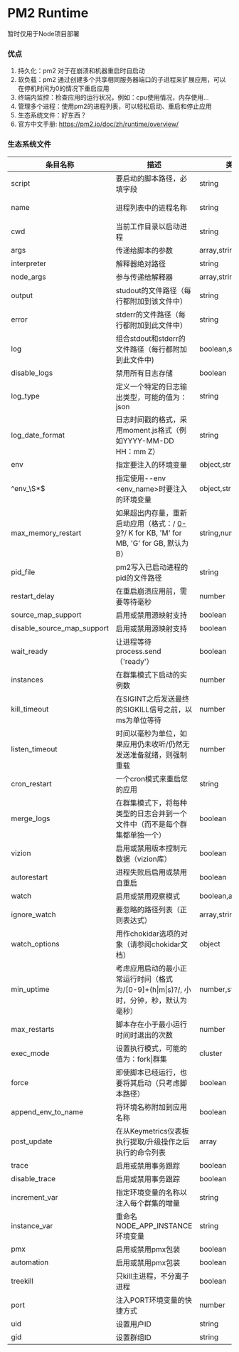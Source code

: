 # PM2 Runtime 
暂时仅用于Node项目部署

### 优点
1. 持久化：pm2 对于在崩溃和机器重启时自启动
2. 软负载：pm2 通过创建多个共享相同服务器端口的子进程来扩展应用，可以在停机时间为0的情况下重启应用
3. 终端内监控：检查应用的运行状况，例如：cpu使用情况，内存使用...
4. 管理多个进程：使用pm2的进程列表，可以轻松启动、重启和停止应用
5. 生态系统文件：好东西？
6. 官方中文手册:  https://pm2.io/doc/zh/runtime/overview/

### 生态系统文件
条目名称|描述|类型|默认
---|---|---|---
script|要启动的脚本路径，必填字段|string|
name|进程列表中的进程名称|string|没有扩展名的脚本文件名（app.js的应用）
cwd|当前工作目录以启动进程|string|当前环境的CWD（来自您的shell）
args|传递给脚本的参数|array,string|
interpreter|解释器绝对路径|string|node
node_args|参与传递给解释器|array,string|
output|studout的文件路径（每行都附加到该文件中）|string|~/.pm2/logs/<app_name>-out.log
error|stderr的文件路径（每行都附加到此文件中）|string|~/.pm2/logs/<app_name>-error.err
log|组合stdout和stderr的文件路径（每行都附加到此文件中)|boolean,string|/dev/null
disable_logs|禁用所有日志存储|boolean|
log_type|定义一个特定的日志输出类型，可能的值为：json|string|
log_date_format|日志时间戳的格式，采用moment.js格式（例如YYYY-MM-DD HH：mm Z）|string|
env|指定要注入的环境变量|object,string|
^env_\S*$|指定使用--env <env_name>时要注入的环境变量|object,string|
max_memory_restart|如果超出内存量，重新启动应用（格式：/ [0-9](K&#124;M&#124;G)?/ K for KB, 'M' for MB, 'G' for GB, 默认为B）|string,number|
pid_file|pm2写入已启动进程的pid的文件路径|string|~/.pm2/pids/app_name-id.pid
restart_delay|在重启崩溃应用前，需要等待毫秒|number|
source_map_support|启用或禁用源映射支持|boolean|true
disable_source_map_support|启用或禁用源映射支持|boolean|
wait_ready|让进程等待process.send（'ready'）|boolean|
instances|在群集模式下启动的实例数|number|1
kill_timeout|在SIGINT之后发送最终的SIGKILL信号之前，以ms为单位等待|number|1600
listen_timeout|时间以毫秒为单位，如果应用仍未收听/仍然无发送准备就绪，则强制重载|number|
cron_restart|一个cron模式来重启您的应用|string|
merge_logs|在群集模式下，将每种类型的日志合并到一个文件中（而不是每个群集都单独一个）|boolean|
vizion|启用或禁用版本控制元数据（vizion库）|boolean|true
autorestart|进程失败后启用或禁用自重启|boolean|true
watch|启用或禁用观察模式|boolean,array,string|
ignore_watch|要忽略的路径列表（正则表达式）|array,string|
watch_options|用作chokidar选项的对象（请参阅chokidar文档）|object|
min_uptime|考虑应用启动的最小正常运行时间（格式为/[0-9]+(h&#124;m&#124;s)?/, 小时，分钟，秒，默认为毫秒）|number,string|1000
max_restarts|脚本存在小于最小运行时间时退出的次数|number|16
exec_mode|设置执行模式，可能的值为：fork&#124;群集| cluster|string|fork
force|即使脚本已经运行，也要将其启动（只考虑脚本路径）|boolean|
append_env_to_name|将环境名称附加到应用名称|boolean|
post_update|在从Keymetrics仪表板执行提取/升级操作之后执行的命令列表|array|
trace|启用或禁用事务跟踪|boolean|
disable_trace|启用或禁用事务跟踪|boolean|true
increment_var|指定环境变量的名称以注入每个群集的增量|string|
instance_var|重命名NODE_APP_INSTANCE环境变量|string|NODE_APP_INSTANCE
pmx|启用或禁用pmx包装|boolean|true
automation|启用或禁用pmx包装|boolean|true
treekill|只kill主进程，不分离子进程|boolean|true
port|注入PORT环境变量的快捷方式|number|
uid|设置用户ID|string|当前用户uid
gid|设置群组ID|string|当前用户uid

